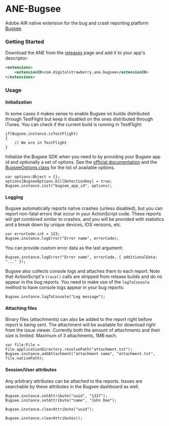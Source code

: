 # ANE-Bugsee

Adobe AIR native extension for the bug and crash reporting platform [Bugsee](https://www.bugsee.com).

### Getting Started

Download the ANE from the [releases](../../releases/) page and add it to your app's descriptor:

```xml
<extensions>
    <extensionID>com.digitalstrawberry.ane.bugsee</extensionID>
</extensions>
```

### Usage

#### Initialization

In some cases it makes sense to enable Bugsee on builds distributed through TestFlight but keep it disabled on the ones distributed through iTunes. You can check if the current build is running in TestFlight:

```as3
if(Bugsee.instance.isTestFlight)
{
    // We are in TestFlight
}
```

Initialize the Bugsee SDK when you need to by providing your Bugsee app id and optionally a set of options. See the [official documentation](https://docs.bugsee.com/sdk/ios/configuration/#available-options) and the [BugseeOptions class](actionscript/common/src/com/digitalstrawberry/ane/bugsee/BugseeOptions.as) for the list of available options.

```as3
var options:Object = {};
options[BugseeOptions.KillDetectionKey] = true;
Bugsee.instance.init("bugsee_app_id", options);
```

#### Logging

Bugsee automatically reports native crashes (unless disabled), but you can report non-fatal errors that occur in your ActionScript code. These reports will get combined similar to crashes, and you will be provided with statistics and a break down by unique devices, IOS versions, etc.

```as3
var errorCode:int = 123;
Bugsee.instance.logError("Error name", errorCode);
```

You can provide custom error data as the last argument:

```as3
Bugsee.instance.logError("Error name", errorCode, { additionalData: "..." });
```

Bugsee also collects console logs and attaches them to each report. Note that ActionScript's `trace()` calls are stripped from release builds and do no appear in the bug reports. You need to make use of the `logToConsole` method to have console logs appear in your bug reports:

```as3
Bugsee.instance.logToConsole("Log message");
```

#### Attaching files

Binary files (attachments) can also be added to the report right before report is being sent. The attachment will be available for download right from the issue viewer. Currently both the amount of attachments and their size is limited. Maximum of 3 attachments, 1MB each.

```as3
var file:File = File.applicationDirectory.resolvePath("attachment.txt");
Bugsee.instance.addAttachment("attachment name", "attachment.txt", file.nativePath);
```

#### Session/User attributes

Any arbitrary attributes can be attached to the reports. Issues are searchable by these attributes in the Bugsee dashboard as well.

```as3
Bugsee.instance.setAttribute("uuid", "1337");
Bugsee.instance.setAttribute("name", "John Doe");

Bugsee.instance.clearAttribute("uuid");

Bugsee.instance.clearAttributes();
```